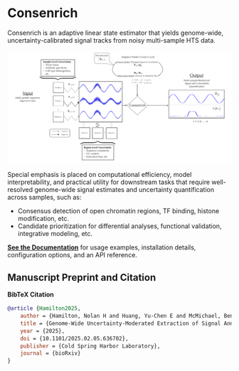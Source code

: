 # Consenrich

Consenrich is an adaptive linear state estimator that yields genome-wide, uncertainty-calibrated signal tracks from noisy multi-sample HTS data.

<p align="center">
  <img src="docs/images/noise.png" alt="Simplified Schematic of Consenrich." width="600">
</p>


Special emphasis is placed on computational efficiency, model interpretability, and practical utility for downstream tasks that require well-resolved genome-wide signal estimates and uncertainty quantification across samples, such as:

* Consensus detection of open chromatin regions, TF binding, histone modification, etc.
* Candidate prioritization for differential analyses, functional validation, integrative modeling, etc.

[**See the Documentation**](https://nolan-h-hamilton.github.io/Consenrich/) for usage examples, installation details, configuration options, and an API reference.


## Manuscript Preprint and Citation

**BibTeX Citation**

```bibtex
@article {Hamilton2025,
	author = {Hamilton, Nolan H and Huang, Yu-Chen E and McMichael, Benjamin D and Love, Michael I and Furey, Terrence S},
	title = {Genome-Wide Uncertainty-Moderated Extraction of Signal Annotations from Multi-Sample Functional Genomics Data},
	year = {2025},
	doi = {10.1101/2025.02.05.636702},
	publisher = {Cold Spring Harbor Laboratory},
	journal = {bioRxiv}
}
```
